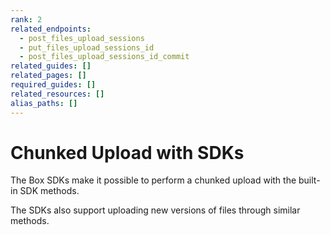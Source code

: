 ```yaml
---
rank: 2
related_endpoints:
  - post_files_upload_sessions
  - put_files_upload_sessions_id
  - post_files_upload_sessions_id_commit
related_guides: []
related_pages: []
required_guides: []
related_resources: []
alias_paths: []
---
```


# Chunked Upload with SDKs

The Box SDKs make it possible to perform a chunked upload with the built-in
SDK methods.

<Samples id='x_chunked_uploads' variant='automatic' />

The SDKs also support uploading new versions of files through similar methods.

<Samples id='x_chunked_uploads' variant='automatic_new_version' />
